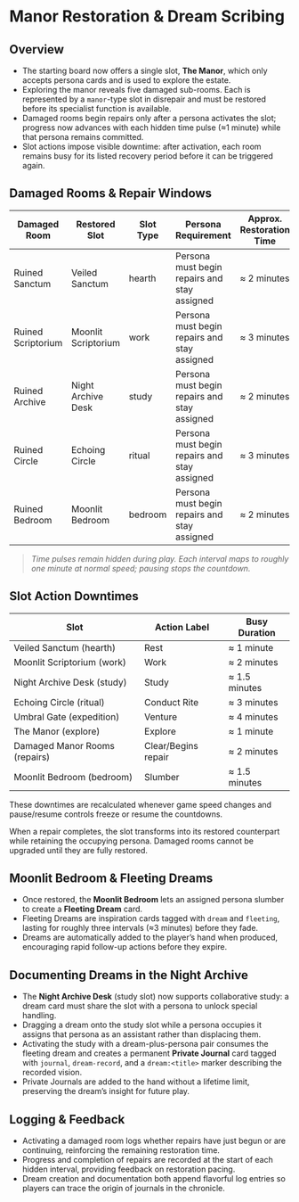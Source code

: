 # Manor Restoration & Dream Scribing

## Overview
- The starting board now offers a single slot, **The Manor**, which only accepts persona cards and is used to explore the estate.
- Exploring the manor reveals five damaged sub-rooms. Each is represented by a `manor`-type slot in disrepair and must be restored before its specialist function is available.
- Damaged rooms begin repairs only after a persona activates the slot; progress now advances with each hidden time pulse (≈1 minute) while that persona remains committed.
- Slot actions impose visible downtime: after activation, each room remains busy for its listed recovery period before it can be triggered again.

## Damaged Rooms & Repair Windows
| Damaged Room | Restored Slot | Slot Type | Persona Requirement | Approx. Restoration Time |
| --- | --- | --- | --- | --- |
| Ruined Sanctum | Veiled Sanctum | hearth | Persona must begin repairs and stay assigned | ≈ 2 minutes |
| Ruined Scriptorium | Moonlit Scriptorium | work | Persona must begin repairs and stay assigned | ≈ 3 minutes |
| Ruined Archive | Night Archive Desk | study | Persona must begin repairs and stay assigned | ≈ 2 minutes |
| Ruined Circle | Echoing Circle | ritual | Persona must begin repairs and stay assigned | ≈ 3 minutes |
| Ruined Bedroom | Moonlit Bedroom | bedroom | Persona must begin repairs and stay assigned | ≈ 2 minutes |

> _Time pulses remain hidden during play. Each interval maps to roughly one minute at normal speed; pausing stops the countdown._

## Slot Action Downtimes

| Slot | Action Label | Busy Duration |
| --- | --- | --- |
| Veiled Sanctum (hearth) | Rest | ≈ 1 minute |
| Moonlit Scriptorium (work) | Work | ≈ 2 minutes |
| Night Archive Desk (study) | Study | ≈ 1.5 minutes |
| Echoing Circle (ritual) | Conduct Rite | ≈ 3 minutes |
| Umbral Gate (expedition) | Venture | ≈ 4 minutes |
| The Manor (explore) | Explore | ≈ 1 minute |
| Damaged Manor Rooms (repairs) | Clear/Begins repair | ≈ 2 minutes |
| Moonlit Bedroom (bedroom) | Slumber | ≈ 1.5 minutes |

These downtimes are recalculated whenever game speed changes and pause/resume controls freeze or resume the countdowns.

When a repair completes, the slot transforms into its restored counterpart while retaining the occupying persona. Damaged rooms cannot be upgraded until they are fully restored.

## Moonlit Bedroom & Fleeting Dreams
- Once restored, the **Moonlit Bedroom** lets an assigned persona slumber to create a **Fleeting Dream** card.
- Fleeting Dreams are inspiration cards tagged with `dream` and `fleeting`, lasting for roughly three intervals (≈3 minutes) before they fade.
- Dreams are automatically added to the player’s hand when produced, encouraging rapid follow-up actions before they expire.

## Documenting Dreams in the Night Archive
- The **Night Archive Desk** (study slot) now supports collaborative study: a dream card must share the slot with a persona to unlock special handling.
- Dragging a dream onto the study slot while a persona occupies it assigns that persona as an assistant rather than displacing them.
- Activating the study with a dream-plus-persona pair consumes the fleeting dream and creates a permanent **Private Journal** card tagged with `journal`, `dream-record`, and a `dream:<title>` marker describing the recorded vision.
- Private Journals are added to the hand without a lifetime limit, preserving the dream’s insight for future play.

## Logging & Feedback
- Activating a damaged room logs whether repairs have just begun or are continuing, reinforcing the remaining restoration time.
- Progress and completion of repairs are recorded at the start of each hidden interval, providing feedback on restoration pacing.
- Dream creation and documentation both append flavorful log entries so players can trace the origin of journals in the chronicle.
